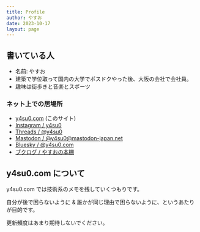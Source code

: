 ```yaml
---
title: Profile
author: やすお
date: 2023-10-17
layout: page
---
```


## 書いている人

- 名前: やすお
- 建築で学位取って国内の大学でポスドクやった後、大阪の会社で会社員。
- 趣味は街歩きと音楽とスポーツ

### ネット上での居場所

- [y4su0.com](https://www.y4su0.com/) (このサイト)
- <a href="https://www.instagram.com/y4su0" rel="me" target="_blank">Instagram / y4su0</a>
- <a href="https://www.threads.net/@y4su0" rel="me" target="_blank">Threads / @y4su0</a>
- <a href="https://mastodon-japan.net/@y4su0" rel="me" target="_blank">Mastodon / @y4su0@mastodon-japan.net</a>
- <a href="https://bsky.app/profile/y4su0.com" rel="me" target="_blank">Bluesky / @y4su0.com</a>
- <a href="https://booklog.jp/users/y4su0" rel="me" target="_blank">ブクログ / やすおの本棚</a>

## y4su0.com について

y4su0.com では技術系のメモを残していくつもりです。

自分が後で困らないように & 誰かが同じ理由で困らないように、というあたりが目的です。

更新頻度はあまり期待しないでください。
